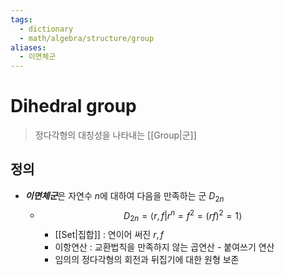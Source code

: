 ```yaml
---
tags:
  - dictionary
  - math/algebra/structure/group
aliases:
  - 이면체군
---
```

# Dihedral group
> 정다각형의 대칭성을 나타내는 [[Group|군]]
## 정의 
+ ***이면체군***은 자연수 $n$에 대하여 다음을 만족하는 군 $D_{2n}$
	+ $$D_{2n}=\langle r, f|r^n=f^2=(rf)^2=1\rangle$$
		+ [[Set|집합]] : 연이어 써진 $r ,f$ 
		+ 이항연산 : 교환법칙을 만족하지 않는 곱연산 - 붙여쓰기 연산
		+ 임의의 정다각형의 회전과 뒤집기에 대한 원형 보존
